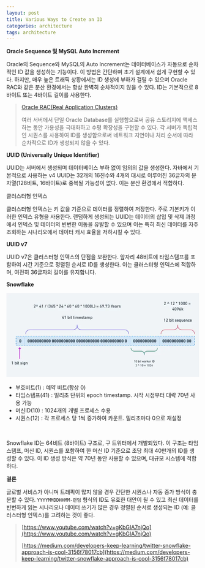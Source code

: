 ```yaml
---
layout: post
title: Various Ways to Create an ID
categories: architecture
tags: architecture
---
```


**Oracle Sequence 및 MySQL Auto Increment**

Oracle의 Sequence와 MySQL의 Auto Increment는 데이터베이스가 자동으로 순차적인 ID 값을 생성하는 기능이다. 이 방법은 간단하며 초기 설계에서 쉽게 구현할 수 있다. 하지만, 매우 높은 트래픽 상황에서는 ID 생성에 부하가 걸릴 수 있으며 Oracle RAC와 같은 분산 환경에서는 항상 완벽히 순차적이지 않을 수 있다. ID는 기본적으로 8바이트 또는 4바이트 길이를 사용한다.

> [Oracle RAC(Real Application Clusters)](https://www.oracle.com/kr/database/real-application-clusters/)
>
> 여러 서버에서 단일 Oracle Database를 실행함으로써 공유 스토리지에 액세스하는 동안 가용성을 극대화하고 수평 확장성을 구현할 수 있다. 각 서버가 독립적인 시퀀스를 사용하여 ID를 생성함으로써 네트워크 지연이나 처리 순서에 따라 순차적으로 ID가 생성되지 않을 수 있다.

**UUID (Universally Unique Identifier)**

UUID는 서버에서 생성되며 데이터베이스 부하 없이 임의의 값을 생성한다. 자바에서 기본적으로 사용하는 v4 UUID는 32개의 16진수와 4개의 대시로 이루어진 36글자의 문자열(128비트, 16바이트)로 중복될 가능성이 없다. 이는 분산 환경에서 적합하다.

클러스터형 인덱스

클러스터형 인덱스는 키 값을 기준으로 데이터를 정렬하여 저장한다. 주로 기본키가 이러한 인덱스 유형을 사용한다. 랜덤하게 생성되는 UUID는 데이터의 삽입 및 삭제 과정에서 인덱스 및 데이터의 빈번한 이동을 유발할 수 있으며 이는 특히 최신 데이터를 자주 조회하는 시나리오에서 데이터 캐시 효율을 저하시킬 수 있다.

**UUID v7**

UUID v7은 클러스터형 인덱스의 단점을 보완한다. 앞자리 48비트에 타임스탬프를 포함하여 시간 기준으로 정렬된 순서로 ID를 생성한다. 이는 클러스터형 인덱스에 적합하며, 여전히 36글자의 길이를 유지합니다.

**Snowflake**

![snowflake](/assets/postImages/VariousWaysToCreateAnId/snowflake.png)

- 부호비트(1) : 예약 비트(항상 0)
- 타임스탬프(41) : 밀리초 단위의 epoch timestamp. 시작 시점부터 대략 70년 사용 가능
- 머신ID(10) : 1024개의 개별 프로세스 수용
- 시퀀스(12) : 각 프로세스 당 1씩 증가하여 카운트. 밀리초마다 0으로 재설정

<br>

Snowflake ID는 64비트 (8바이트) 구조로, 구 트위터에서 개발되었다. 이 구조는 타임스탬프, 머신 ID, 시퀀스를 포함하여 한 머신 ID 기준으로 초당 최대 40만개의 ID를 생성할 수 있다. 이 ID 생성 방식은 약 70년 동안 사용할 수 있으며, 대규모 시스템에 적합하다.

**결론**

글로벌 서비스가 아니며 트래픽이 많지 않을 경우 간단한 시퀀스나 자동 증가 방식이 충분할 수 있다. `YYYYMMDDHHMM-랜덤` 형식의 ID도 유효한 대안이 될 수 있고 최신 데이터를 빈번하게 읽는 시나리오나 데이터 쓰기가 많은 경우 정렬된 순서로 생성되는 ID (예: 클러스터형 인덱스)를 고려하는 것이 좋다.

> [https://www.youtube.com/watch?v=gKbGIA7njQo](https://www.youtube.com/watch?v=gKbGIA7njQo)
> 
> [https://medium.com/developers-keep-learning/twitter-snowflake-approach-is-cool-3156f78017cb](https://medium.com/developers-keep-learning/twitter-snowflake-approach-is-cool-3156f78017cb)